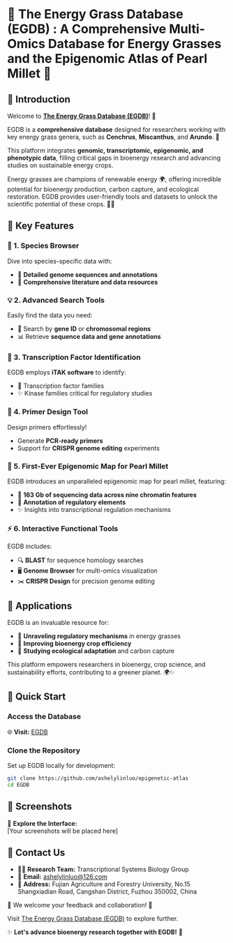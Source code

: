 # 🌱 The Energy Grass Database (EGDB) : A Comprehensive Multi-Omics Database for Energy Grasses and the Epigenomic Atlas of Pearl Millet 🌾

## 🌟 Introduction
Welcome to **[The Energy Grass Database (EGDB)](https://engrass.juncaodb.cn/)**! 🎉  

EGDB is a **comprehensive database** designed for researchers working with key energy grass genera, such as **Cenchrus**, **Miscanthus**, and **Arundo**. 🌾  

This platform integrates **genomic, transcriptomic, epigenomic, and phenotypic data**, filling critical gaps in bioenergy research and advancing studies on sustainable energy crops.

Energy grasses are champions of renewable energy 🌍, offering incredible potential for bioenergy production, carbon capture, and ecological restoration. EGDB provides user-friendly tools and datasets to unlock the scientific potential of these crops. 🌱✨  

## 🌟 Key Features

### 🔎 1. Species Browser
Dive into species-specific data with:  
- 🌿 **Detailed genome sequences and annotations**  
- 📜 **Comprehensive literature and data resources**  

### 💡 2. Advanced Search Tools
Easily find the data you need:  
- 🌟 Search by **gene ID** or **chromosomal regions**  
- 📊 Retrieve **sequence data and gene annotations**  

### 🌼 3. Transcription Factor Identification
EGDB employs **iTAK software** to identify:  
- 🧬 Transcription factor families  
- ✨ Kinase families critical for regulatory studies  

### 🧪 4. Primer Design Tool
Design primers effortlessly!  
- Generate **PCR-ready primers**  
- Support for **CRISPR genome editing** experiments  

### 🔬 5. First-Ever Epigenomic Map for Pearl Millet
EGDB introduces an unparalleled epigenomic map for pearl millet, featuring:  
- 📂 **163 Gb of sequencing data across nine chromatin features**  
- 🧬 **Annotation of regulatory elements**  
- ✨ Insights into transcriptional regulation mechanisms  

### ⚡ 6. Interactive Functional Tools
EGDB includes:  
- 🔍 **BLAST** for sequence homology searches  
- 🖥️ **Genome Browser** for multi-omics visualization  
- ✂️ **CRISPR Design** for precision genome editing  

## 🌟 Applications
EGDB is an invaluable resource for:  
- 🌾 **Unraveling regulatory mechanisms** in energy grasses  
- 🌟 **Improving bioenergy crop efficiency**  
- 🌱 **Studying ecological adaptation** and carbon capture  

This platform empowers researchers in bioenergy, crop science, and sustainability efforts, contributing to a greener planet. 🌍✨  

## 🚀 Quick Start

### Access the Database
🌐 **Visit:** [EGDB](https://engrass.juncaodb.cn/)  

### Clone the Repository
Set up EGDB locally for development:  
```bash
git clone https://github.com/ashelylinluo/epigenetic-atlas
cd EGDB
```

## 🌟 Screenshots
🌟 **Explore the Interface:**  
[Your screenshots will be placed here]

## 💌 Contact Us
- 👩‍🔬 **Research Team:** Transcriptional Systems Biology Group  
- 📧 **Email:** ashelylinluo@126.com  
- 📍 **Address:** Fujian Agriculture and Forestry University, No.15 Shangxiadian Road, Cangshan District, Fuzhou 350002, China  

🌱 We welcome your feedback and collaboration! 💬  

Visit [The Energy Grass Database (EGDB)](https://engrass.juncaodb.cn/) to explore further.  

✨ **Let's advance bioenergy research together with EGDB!** 🚀
